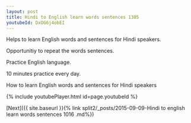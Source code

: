 ```yaml
---
layout: post
title: Hindi to English learn words sentences 1305 
youtubeId: DxOG6j4obEI
---
```

 
 
Helps to learn English words and sentences for Hindi speakers.

Opportunitiy to repeat the words sentences. 

Practice English language. 
 
10 minutes practice every day. 
 
How to learn English words and sentences for Hindi speakers 
 
{% include youtubePlayer.html id=page.youtubeId %}
 
 
[Next]({{ site.baseurl }}{% link  split2/_posts/2015-09-09-Hindi to english learn words sentences 1016 .md%})
 
